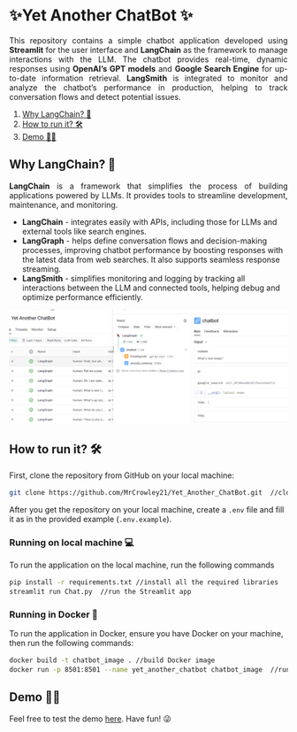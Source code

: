 # ✨Yet Another ChatBot ✨

<p align="justify">
This repository contains a simple chatbot application developed using <strong>Streamlit</strong> for 
the user interface and <strong>LangChain</strong> as the framework to manage interactions with the 
LLM. The chatbot provides real-time, dynamic responses using <strong>OpenAI’s GPT models</strong> and 
<strong>Google Search Engine</strong> for up-to-date information retrieval. 
<strong>LangSmith</strong> is integrated to monitor and analyze the chatbot’s performance in 
production, helping to track conversation flows and detect potential issues.
</p>

1. [Why LangChain? 🤔](#why-langchain-)
2. [How to run it? 🛠](#how-to-run-it-)
3. [Demo 🏃🏻](#demo-)

## Why LangChain? 🤔 
<p align="justify">
<strong>LangChain</strong> is a framework that simplifies the process of building applications 
powered by LLMs. It provides tools to streamline development, maintenance, and 
monitoring.

* **LangChain** - integrates easily with APIs, including those for LLMs and external 
tools like search engines.
* **LangGraph** - helps define conversation flows and decision-making processes, 
improving chatbot performance by boosting responses with the latest data from web 
searches. It also supports seamless response streaming.
* **LangSmith** - simplifies monitoring and logging by tracking all interactions 
between the LLM and connected tools, helping debug and optimize performance efficiently.
</p>

<div style="text-align: center;">
  <img src="images/LangChainMonitoring.png" alt="LangChain Monitoring" />
</div>

## How to run it? 🛠

First, clone the repository from GitHub on your local machine:
```bash
git clone https://github.com/MrCrowley21/Yet_Another_ChatBot.git  //clone the repo
```

After you get the repository on your local machine, create a `.env` file and fill it as in 
the provided example (`.env.example`).

### Running on local machine 💻
To run the application on the local machine, run the following commands
```bash
pip install -r requirements.txt //install all the required libraries
streamlit run Chat.py  //run the Streamlit app
```

### Running in Docker 🐳
To run the application in Docker, ensure you have Docker on your machine, 
then run the following commands:
```bash
docker build -t chatbot_image . //build Docker image
docker run -p 8501:8501 --name yet_another_chatbot chatbot_image  //run the container on the built image
```

## Demo 🏃🏻
Feel free to test the demo [here](https://yet-another-chatbot-416d3096d118.herokuapp.com/).
Have fun! 😜